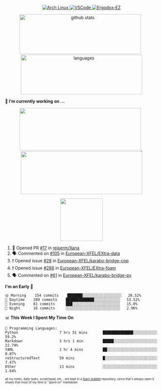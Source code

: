 <!--
**RobertRosca/RobertRosca** is a ✨ _special_ ✨ repository because its `README.md` (this file) appears on your GitHub profile.

Here are some ideas to get you started:

- 🔭 I’m currently working on ...
- 🌱 I’m currently learning ...
- 👯 I’m looking to collaborate on ...
- 🤔 I’m looking for help with ...
- 💬 Ask me about ...
- 📫 How to reach me: ...
- 😄 Pronouns: ...
- ⚡ Fun fact: ...
-->

<p align="center">
  <a href="https://www.archlinux.org/"> <img alt="Arch Linux" src="https://img.shields.io/badge/OS-Linux-informational?style=for-the-badge&logo=data:image/png;base64,iVBORw0KGgoAAAANSUhEUgAAABAAAAAQCAYAAAAf8/9hAAAACXBIWXMAAAsTAAALEwEAmpwYAAAA90lEQVQ4jZ3QPyvFcRTH8fNTV0qSlPzJajAwWK7yBMguD8AgiyzKpDwJuydg82dTZlFiURYTyi0lg7wMvrf77Xbv7/75LKfvOefzPud7IkqEubJ6qTCAB0z2C1j3r6N+AecJ8IahXs3T+NXQVq+AfZzgJwGeUenWPJ8Za9kW290CTrXWS8dbYLmNua69ToCrrPkRG7jIcq8YbmdebZpWTfkRfGb5g1bmArdZ0xeKrH6Z8u+4w2i9NpDiZkQs5syiKGTv7xTHI6IWETP59Aqe0oR7HGKhacNZ7OI69X1gChOBHdxgrfTCDdgSznCMscBK/t9uhSoG/wA7SnN2boysigAAAABJRU5ErkJggg=="> </a>
  <a href="https://code.visualstudio.com/"> <img alt="VSCode" src="https://img.shields.io/badge/Editor-VSCode-green?style=for-the-badge&logo=visual-studio-code&logoColor=white"> </a>
  <a href="https://ergodox-ez.com/"> <img alt="Ergodox-EZ" src="https://img.shields.io/badge/Keyboard-EZ-orange?style=for-the-badge"> </a>
 </p>
 
<p align="center">
  <img src="https://github-readme-stats.vercel.app/api?username=robertrosca&show_icons=true&theme=buefy&hide=stars&card_width=400" alt="github stats" height="130" width="400"/>
  &nbsp;
  <img src="https://github-readme-stats.vercel.app/api/top-langs/?username=robertrosca&layout=compact&theme=buefy&hide=jupyter%20notebook&card_width=400" alt="languages" height="130" width="400">
</p>

**🔭 I’m currently working on ...**

<p align="center">
  <a href="https://github.com/oscovida/oscovida"> <img src="https://github-readme-stats.vercel.app/api/pin/?username=oscovida&repo=oscovida&show_icons=true&theme=buefy&hide=stars&card_width=400" height="140" width="400"/> </a>
  &nbsp;
  <a href="https://github.com/reiserm/xana"> <img src="https://github-readme-stats.vercel.app/api/pin/?username=reiserm&repo=Xana&show_icons=true&theme=buefy&hide=stars&card_width=400" height="140" width="400"> </a>
</p>

<p align="center">
  <a href="https://github.com/RobertRosca/vip-ipykernel"> <img src="https://github-readme-stats.vercel.app/api/pin/?username=RobertRosca&repo=vip-ipykernel&show_icons=true&theme=buefy" height="140"/> </a>
</p>


<!--START_SECTION:activity-->
1. 💪 Opened PR [#17](https://github.com//reiserm/Xana/pull/17) in [reiserm/Xana](https://github.com//reiserm/Xana)
2. 🗣 Commented on [#105](https://github.com//European-XFEL/EXtra-data/issues/105) in [European-XFEL/EXtra-data](https://github.com//European-XFEL/EXtra-data)
3. ❗️ Opened issue [#28](https://github.com//European-XFEL/karabo-bridge-cpp/issues/28) in [European-XFEL/karabo-bridge-cpp](https://github.com//European-XFEL/karabo-bridge-cpp)
4. ❗️ Opened issue [#288](https://github.com//European-XFEL/EXtra-foam/issues/288) in [European-XFEL/EXtra-foam](https://github.com//European-XFEL/EXtra-foam)
5. 🗣 Commented on [#61](https://github.com//European-XFEL/karabo-bridge-py/issues/61) in [European-XFEL/karabo-bridge-py](https://github.com//European-XFEL/karabo-bridge-py)
<!--END_SECTION:activity-->

<!--START_SECTION:waka-->
**I'm an Early 🐤** 

```text
🌞 Morning    154 commits    ███████░░░░░░░░░░░░░░░░░░   28.52% 
🌆 Daytime    289 commits    █████████████░░░░░░░░░░░░   53.52% 
🌃 Evening    81 commits     ███░░░░░░░░░░░░░░░░░░░░░░   15.0% 
🌙 Night      16 commits     ░░░░░░░░░░░░░░░░░░░░░░░░░   2.96%

```


📊 **This Week I Spent My Time On** 

```text
💬 Programming Languages: 
Python                   7 hrs 51 mins       ██████████████░░░░░░░░░░░   59.2% 
Markdown                 3 hrs 1 min         █████░░░░░░░░░░░░░░░░░░░░   22.79% 
YAML                     1 hr 4 mins         ██░░░░░░░░░░░░░░░░░░░░░░░   8.07% 
reStructuredText         59 mins             █░░░░░░░░░░░░░░░░░░░░░░░░   7.47% 
Other                    13 mins             ░░░░░░░░░░░░░░░░░░░░░░░░░   1.64%

```


<!--END_SECTION:waka-->

<sub><sup>all my notes, daily tasks, scratchpad, etc... are kept in a <a href="https://foambubble.github.io/foam/"> foam-bubble</a> repository, since that's always open it shows that most of my time is "spent on" markdown</sup></sub>
